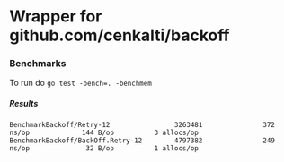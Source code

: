# Wrapper for github.com/cenkalti/backoff

### Benchmarks
To run do `go test -bench=. -benchmem`

##### Results
```
BenchmarkBackoff/Retry-12                3263481               372 ns/op             144 B/op          3 allocs/op
BenchmarkBackoff/BackOff.Retry-12        4797382               249 ns/op              32 B/op          1 allocs/op
```

